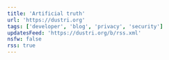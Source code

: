 ```yaml
---
title: 'Artificial truth'
url: 'https://dustri.org'
tags: ['developer', 'blog', 'privacy', 'security']
updatesFeed: 'https://dustri.org/b/rss.xml'
nsfw: false
rss: true
---
```

